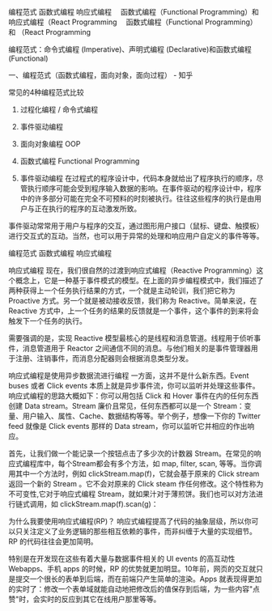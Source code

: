 
编程范式 函数式编程 响应式编程
　函数式编程（Functional Programming）和响应式编程（React Programming
　函数式编程（Functional Programming）和 （React Programming

编程范式：命令式编程 (Imperative)、声明式编程 (Declarative)和函数式编程 (Functional)

一、编程范式（函数式编程，面向对象，面向过程） - 知乎

常见的4种编程范式比较
1. 过程化编程 / 命令式编程
2. 事件驱动编程
3. 面向对象编程 OOP
4. 函数式编程 Functional Programming



2. 事件驱动编程
在过程式的程序设计中，代码本身就给出了程序执行的顺序，尽管执行顺序可能会受到程序输入数据的影响。在事件驱动的程序设计中，程序中的许多部分可能在完全不可预料的时刻被执行。往往这些程序的执行是由用户与正在执行的程序的互动激发所致。

事件驱动常常用于用户与程序的交互，通过图形用户接口（鼠标、键盘、触摸板）进行交互式的互动。当然，也可以用于异常的处理和响应用户自定义的事件等等。




编程范式 函数式编程 响应式编程


响应式编程
现在，我们很自然的过渡到响应式编程（Reactive Programming）这个概念上，它是一种基于事件模式的模型。在上面的异步编程模式中，我们描述了两种获得上一个任务执行结果的方式，一个就是主动轮训，我们把它称为 Proactive 方式。另一个就是被动接收反馈，我们称为 Reactive。简单来说，在 Reactive 方式中，上一个任务的结果的反馈就是一个事件，这个事件的到来将会触发下一个任务的执行。


需要强调的是，实现 Reactive 模型最核心的是线程和消息管道。线程用于侦听事件，消息管道用于 Reactor 之间通信不同的消息。与他们相关的是事件管理器用于注册、注销事件，而消息分配器则会根据消息类型分发。


响应式编程是使用异步数据流进行编程
一方面，这并不是什么新东西。Event buses 或者 Click events 本质上就是异步事件流，你可以监听并处理这些事件。响应式编程的思路大概如下：你可以用包括 Click 和 Hover 事件在内的任何东西创建 Data stream。Stream 廉价且常见，任何东西都可以是一个 Stream：变量、用户输入、属性、Cache、数据结构等等。举个例子，想像一下你的 Twitter feed 就像是 Click events 那样的 Data stream，你可以监听它并相应的作出响应。


首先，让我们做一个能记录一个按钮点击了多少次的计数器 Stream。在常见的响应式编程库中，每个Stream都会有多个方法，如 map, filter, scan, 等等。当你调用其中一个方法时，例如 clickStream.map(f)，它就会基于原来的 Click stream 返回一个新的 Stream 。它不会对原来的 Click steam 作任何修改。这个特性称为不可变性,它对于响应式编程 Stream，就如果汁对于薄煎饼。我们也可以对方法进行链式调用，如 clickStream.map(f).scan(g)：


为什么我要使用响应式编程(RP)？
响应式编程提高了代码的抽象层级，所以你可以只关注定义了业务逻辑的那些相互依赖的事件，而非纠缠于大量的实现细节。RP 的代码往往会更加简明。

特别是在开发现在这些有着大量与数据事件相关的 UI events 的高互动性 Webapps、手机 apps 的时候，RP 的优势就更加明显。10年前，网页的交互就只是提交一个很长的表单到后端，而在前端只产生简单的渲染。Apps 就表现得更加的实时了：修改一个表单域就能自动地把修改后的值保存到后端，为一些内容"点赞"时，会实时的反应到其它在线用户那里等等。